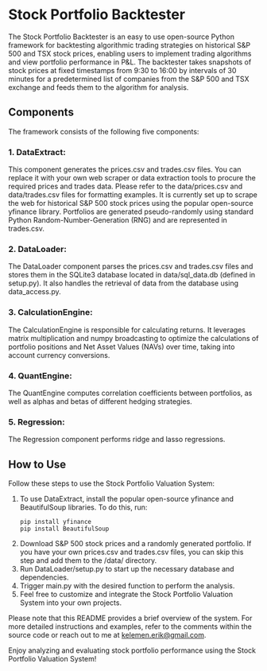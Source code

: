 # Stock Portfolio Backtester

The Stock Portfolio Backtester is an easy to use open-source Python framework for backtesting algorithmic trading strategies on historical S&P 500 and TSX stock prices, enabling users to implement trading algorithms and view portfolio performance in P&L. The backtester takes snapshots of stock prices at fixed timestamps from 9:30 to 16:00 by intervals of 30 minutes for a predetermined list of companies from the S&P 500 and TSX exchange and feeds them to the algorithm for analysis.

## Components
The framework consists of the following five components:

### 1. DataExtract: 
This component generates the prices.csv and trades.csv files. You can replace it with your own web scraper or data extraction tools to procure the required prices and trades data. Please refer to the data/prices.csv and data/trades.csv files for formatting examples. It is currently set up to scrape the web for historical S&P 500 stock prices using the popular open-source yfinance library. Portfolios are generated pseudo-randomly using standard Python Random-Number-Generation (RNG) and are represented in trades.csv.

### 2. DataLoader: 
The DataLoader component parses the prices.csv and trades.csv files and stores them in the SQLite3 database located in data/sql_data.db (defined in setup.py). It also handles the retrieval of data from the database using data_access.py.

### 3. CalculationEngine: 
The CalculationEngine is responsible for calculating returns. It leverages matrix multiplication and numpy broadcasting to optimize the calculations of portfolio positions and Net Asset Values (NAVs) over time, taking into account currency conversions.

### 4. QuantEngine: 
The QuantEngine computes correlation coefficients between portfolios, as well as alphas and betas of different hedging strategies.

### 5. Regression: 
The Regression component performs ridge and lasso regressions.

## How to Use
Follow these steps to use the Stock Portfolio Valuation System:

1. To use DataExtract, install the popular open-source yfinance and BeautifulSoup libraries. To do this, run:
   ```
   pip install yfinance
   pip install BeautifulSoup
   ```
2. Download S&P 500 stock prices and a randomly generated portfolio. If you have your own prices.csv and trades.csv files, you can skip this step and add them to the /data/ directory. 
3. Run DataLoader/setup.py to start up the necessary database and dependencies.
4. Trigger main.py with the desired function to perform the analysis.
5. Feel free to customize and integrate the Stock Portfolio Valuation System into your own projects.

Please note that this README provides a brief overview of the system. For more detailed instructions and examples, refer to the comments within the source code or reach out to me at kelemen.erik@gmail.com.

Enjoy analyzing and evaluating stock portfolio performance using the Stock Portfolio Valuation System!
